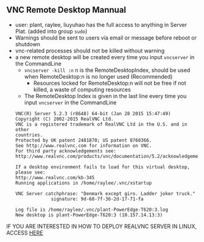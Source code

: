 ## VNC Remote Desktop Mannual
- user: plant, raylee, liuyuhao has the full access to anything in Server Plat. (added into group `sudo`)
- Warnings should be sent to users via email or message before reboot or shutdown
- vnc-related processes should not be killed without warning
- a new remote desktop will be created every time you input `vncserver` in the CommandLine
  - `vncserver -kill :n` n is the RemoteDesktopIndex, should be used when RemoteDesktop:n is no longer used (Recommended)
    - Resources locked for RemoteDesktop:n will not be free if not killed, a waste of computing resources
  - The RemoteDesktop Index is given in the last line every time you input `vncserver` in the CommandLine
  ```text
  VNC(R) Server 5.2.3 (r8648) 64-bit (Jan 28 2015 15:47:49)
  Copyright (C) 2002-2015 RealVNC Ltd.
  VNC is a registered trademark of RealVNC Ltd in the U.S. and in other
  countries.
  Protected by UK patent 2481870; US patent 8760366.
  See http://www.realvnc.com for information on VNC.
  For third party acknowledgements see:
  http://www.realvnc.com/products/vnc/documentation/5.2/acknowledgements.txt

  If a desktop environment fails to load for this virtual desktop, please see:
  http://www.realvnc.com/kb-345
  Running applications in /home/raylee/.vnc/xstartup

  VNC Server catchphrase: "Denmark except giro. Ladder joker truck."
               signature: 9d-68-7f-36-2d-17-71-fa

  Log file is /home/raylee/.vnc/plant-PowerEdge-T620:3.log
  New desktop is plant-PowerEdge-T620:3 (10.157.14.13:3)
  ```
IF YOU ARE INTERESTED IN HOW TO DEPLOY REALVNC SERVER IN LINUX, ACCESS [HERE](./doc/deploy-vnc-server-in-linux.md)